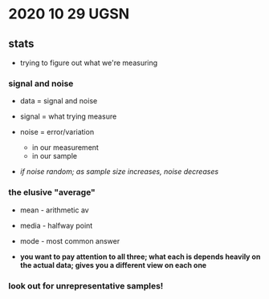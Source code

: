 # 2020 10 29 UGSN
## stats

- trying to figure out what we're measuring 

### signal and noise
- data = signal and noise
- signal = what trying measure
- noise = error/variation
  - in our measurement
  - in our sample

- *if noise random; as sample size increases, noise decreases*

### the elusive "average" 
- mean - arithmetic av
- media - halfway point 
- mode - most common answer

- **you want to pay attention to all three; what each is  depends heavily on the actual data; gives you a different view on each one**


### **look out for unrepresentative samples!**











